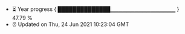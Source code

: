 - ⏳ Year progress { ██████████████▁▁▁▁▁▁▁▁▁▁▁▁▁▁▁▁ } 47.79 %
- ⏰ Updated on Thu, 24 Jun 2021 10:23:04 GMT

